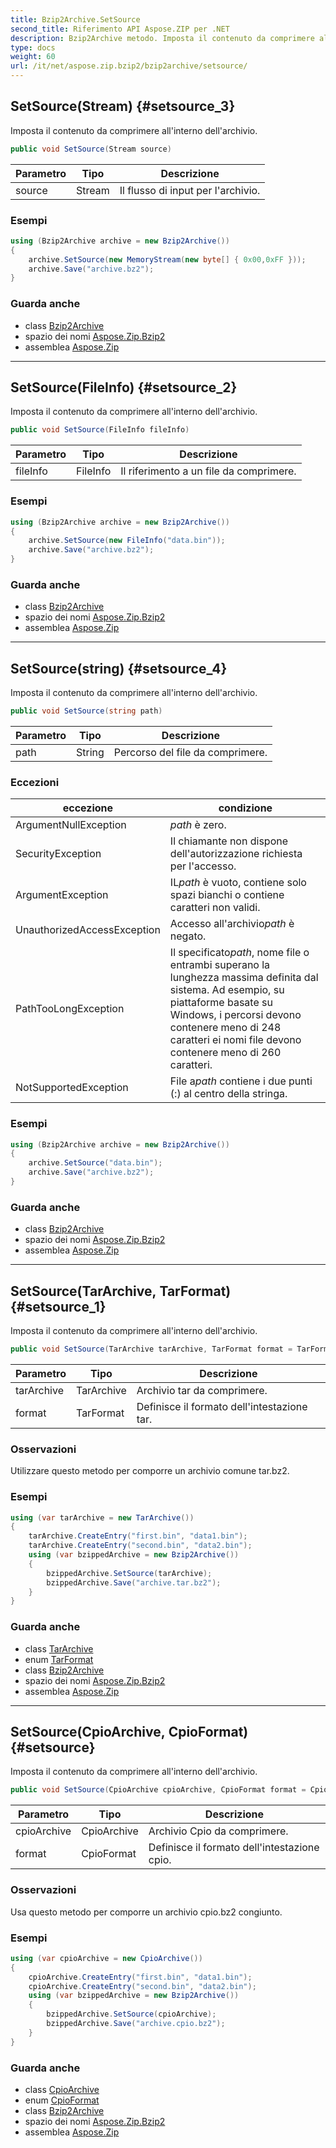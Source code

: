 ```yaml
---
title: Bzip2Archive.SetSource
second_title: Riferimento API Aspose.ZIP per .NET
description: Bzip2Archive metodo. Imposta il contenuto da comprimere allinterno dellarchivio.
type: docs
weight: 60
url: /it/net/aspose.zip.bzip2/bzip2archive/setsource/
---
```

## SetSource(Stream) {#setsource_3}

Imposta il contenuto da comprimere all'interno dell'archivio.

```csharp
public void SetSource(Stream source)
```

| Parametro | Tipo | Descrizione |
| --- | --- | --- |
| source | Stream | Il flusso di input per l'archivio. |

### Esempi

```csharp
using (Bzip2Archive archive = new Bzip2Archive()) 
{
    archive.SetSource(new MemoryStream(new byte[] { 0x00,0xFF }));
    archive.Save("archive.bz2");
}
```

### Guarda anche

* class [Bzip2Archive](../)
* spazio dei nomi [Aspose.Zip.Bzip2](../../bzip2archive/)
* assemblea [Aspose.Zip](../../../)

---

## SetSource(FileInfo) {#setsource_2}

Imposta il contenuto da comprimere all'interno dell'archivio.

```csharp
public void SetSource(FileInfo fileInfo)
```

| Parametro | Tipo | Descrizione |
| --- | --- | --- |
| fileInfo | FileInfo | Il riferimento a un file da comprimere. |

### Esempi

```csharp
using (Bzip2Archive archive = new Bzip2Archive()) 
{
    archive.SetSource(new FileInfo("data.bin"));
    archive.Save("archive.bz2");
}
```

### Guarda anche

* class [Bzip2Archive](../)
* spazio dei nomi [Aspose.Zip.Bzip2](../../bzip2archive/)
* assemblea [Aspose.Zip](../../../)

---

## SetSource(string) {#setsource_4}

Imposta il contenuto da comprimere all'interno dell'archivio.

```csharp
public void SetSource(string path)
```

| Parametro | Tipo | Descrizione |
| --- | --- | --- |
| path | String | Percorso del file da comprimere. |

### Eccezioni

| eccezione | condizione |
| --- | --- |
| ArgumentNullException | *path* è zero. |
| SecurityException | Il chiamante non dispone dell'autorizzazione richiesta per l'accesso. |
| ArgumentException | IL*path* è vuoto, contiene solo spazi bianchi o contiene caratteri non validi. |
| UnauthorizedAccessException | Accesso all'archivio*path* è negato. |
| PathTooLongException | Il specificato*path*, nome file o entrambi superano la lunghezza massima definita dal sistema. Ad esempio, su piattaforme basate su Windows, i percorsi devono contenere meno di 248 caratteri ei nomi file devono contenere meno di 260 caratteri. |
| NotSupportedException | File a*path* contiene i due punti (:) al centro della stringa. |

### Esempi

```csharp
using (Bzip2Archive archive = new Bzip2Archive()) 
{
    archive.SetSource("data.bin");
    archive.Save("archive.bz2");
}
```

### Guarda anche

* class [Bzip2Archive](../)
* spazio dei nomi [Aspose.Zip.Bzip2](../../bzip2archive/)
* assemblea [Aspose.Zip](../../../)

---

## SetSource(TarArchive, TarFormat) {#setsource_1}

Imposta il contenuto da comprimere all'interno dell'archivio.

```csharp
public void SetSource(TarArchive tarArchive, TarFormat format = TarFormat.UsTar)
```

| Parametro | Tipo | Descrizione |
| --- | --- | --- |
| tarArchive | TarArchive | Archivio tar da comprimere. |
| format | TarFormat | Definisce il formato dell'intestazione tar. |

### Osservazioni

Utilizzare questo metodo per comporre un archivio comune tar.bz2.

### Esempi

```csharp
using (var tarArchive = new TarArchive())
{
    tarArchive.CreateEntry("first.bin", "data1.bin");
    tarArchive.CreateEntry("second.bin", "data2.bin");
    using (var bzippedArchive = new Bzip2Archive())
    {
        bzippedArchive.SetSource(tarArchive);
        bzippedArchive.Save("archive.tar.bz2");
    }
}
```

### Guarda anche

* class [TarArchive](../../../aspose.zip.tar/tararchive/)
* enum [TarFormat](../../../aspose.zip.tar/tarformat/)
* class [Bzip2Archive](../)
* spazio dei nomi [Aspose.Zip.Bzip2](../../bzip2archive/)
* assemblea [Aspose.Zip](../../../)

---

## SetSource(CpioArchive, CpioFormat) {#setsource}

Imposta il contenuto da comprimere all'interno dell'archivio.

```csharp
public void SetSource(CpioArchive cpioArchive, CpioFormat format = CpioFormat.OldAscii)
```

| Parametro | Tipo | Descrizione |
| --- | --- | --- |
| cpioArchive | CpioArchive | Archivio Cpio da comprimere. |
| format | CpioFormat | Definisce il formato dell'intestazione cpio. |

### Osservazioni

Usa questo metodo per comporre un archivio cpio.bz2 congiunto.

### Esempi

```csharp
using (var cpioArchive = new CpioArchive())
{
    cpioArchive.CreateEntry("first.bin", "data1.bin");
    cpioArchive.CreateEntry("second.bin", "data2.bin");
    using (var bzippedArchive = new Bzip2Archive())
    {
        bzippedArchive.SetSource(cpioArchive);
        bzippedArchive.Save("archive.cpio.bz2");
    }
}
```

### Guarda anche

* class [CpioArchive](../../../aspose.zip.cpio/cpioarchive/)
* enum [CpioFormat](../../../aspose.zip.cpio/cpioformat/)
* class [Bzip2Archive](../)
* spazio dei nomi [Aspose.Zip.Bzip2](../../bzip2archive/)
* assemblea [Aspose.Zip](../../../)


